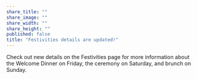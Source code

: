 ```yaml
---
share_title: ""
share_image: ""
share_width: ""
share_height: ""
published: false
title: "Festivities details are updated!"
---
```


Check out new details on the Festivities page for more information about the Welcome Dinner on Friday, the ceremony on Saturday, and brunch on Sunday.
